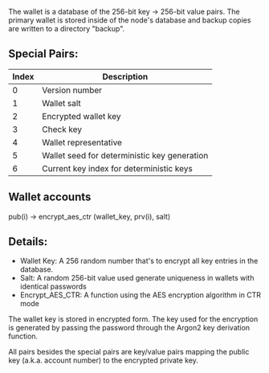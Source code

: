 The wallet is a database of the 256-bit key -> 256-bit value pairs. The primary wallet is stored inside of the node's database and backup copies are written to a directory "backup".  
  
## Special Pairs:  

| Index | Description |
| --- | --- |
| 0 | Version number |
| 1 | Wallet salt |
| 2 | Encrypted wallet key |    
| 3 | Check key |
| 4 | Wallet representative |
| 5 | Wallet seed for deterministic key generation |
| 6 | Current key index for deterministic keys |
  
## Wallet accounts  
pub(i) -> encrypt_aes_ctr (wallet_key, prv(i), salt)
  
## Details:  

* Wallet Key: A 256 random number that's to encrypt all key entries in the database.  
* Salt: A random 256-bit value used generate uniqueness in wallets with identical passwords  
* Encrypt_AES_CTR: A function using the AES encryption algorithm in CTR mode  

The wallet key is stored in encrypted form. The key used for the encryption is generated by passing the password through the Argon2 key derivation function.

All pairs besides the special pairs are key/value pairs mapping the public key (a.k.a. account number) to the encrypted private key.